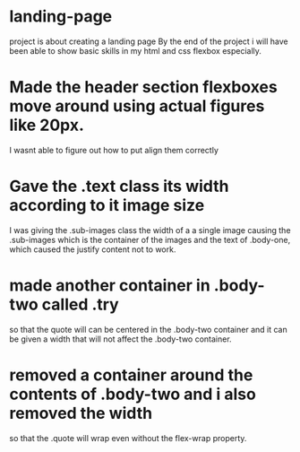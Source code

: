 # landing-page

project is about creating a landing page
By the end of the project i will have been able to show basic skills in my html and css flexbox especially.

# Made the header section flexboxes move around using actual figures like 20px.

I wasnt able to figure out how to put align them correctly

# Gave the .text class its width according to it image size

I was giving the .sub-images class the width of a a single image causing the .sub-images which is the container of the images and the text of  .body-one, which caused the justify content not to work.

# made another container in .body-two called .try

so that the quote will can be centered in the .body-two container and it can be given a width that will not affect the .body-two container.

# removed a container around the contents of .body-two and i also removed  the width

so that the .quote will wrap even without the flex-wrap property.

